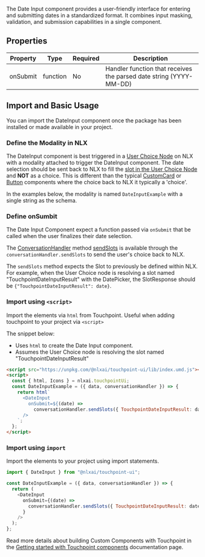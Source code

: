 The Date Input component provides a user-friendly interface for entering and submitting dates in a standardized format. It combines input masking, validation, and submission capabilities in a single component.

## Properties

| Property | Type     | Required | Description                                                        |
| -------- | -------- | -------- | ------------------------------------------------------------------ |
| onSubmit | function | No       | Handler function that receives the parsed date string (YYYY-MM-DD) |

## Import and Basic Usage

You can import the DateInput component once the package has been installed or made available in your project.

### Define the Modality in NLX

The DateInput component is best triggered in a [User Choice Node](https://docs.studio.nlx.ai/1-build/intents/flows/nodes#user-choice) on NLX with a modality attached to trigger the DateInput component. The date selection should be sent back to NLX to fill the [slot in the User Choice Node](https://docs.studio.nlx.ai/1-build/intents/attach-slots) and **NOT** as a choice. This is different than the typical [CustomCard](/touchpoint-CustomCards) or [Button](/touchpoint-Buttons) components where the choice back to NLX it typically a 'choice'.

In the examples below, the modality is named `DateInputExample` with a single string as the schema.

### Define onSumbit

The Date Input Component expect a function passed via `onSubmit` that be called when the user finalizes their date selection.

The [ConversationHandler](/headless-api-reference#interface-conversationhandler) method [sendSlots](/headless-api-reference#sendslots) is available through the `conversationHandler.sendSlots` to send the user's choice back to NLX.

The `sendSlots` method expects the Slot to previously be defined within NLX. For example, when the User Choice node is resolving a slot named "TouchpointDateInputResult" with the DatePicker, the SlotResponse should be `{"TouchpointDateInputResult": date}`.

### Import using `<script>`

Import the elements via `html` from Touchpoint. Useful when adding touchpoint to your project via `<script>`

The snippet below:

- Uses `html` to create the Date Input component.
- Assumes the User Choice node is resolving the slot named "TouchpointDateInputResult"

```html
<script src="https://unpkg.com/@nlxai/touchpoint-ui/lib/index.umd.js"></script>
<script>
  const { html, Icons } = nlxai.touchpointUi;
  const DateInputExample = ({ data, conversationHandler }) => {
    return html`
      <DateInput
        onSubmit=${(date) =>
          conversationHandler.sendSlots({ TouchpointDateInputResult: date })}
      />
    `;
  };
</script>
```

### Import using `import`

Import the elements to your project using import statements.

```javascript
import { DateInput } from "@nlxai/touchpoint-ui";

const DateInputExample = ({ data, conversationHandler }) => {
  return (
    <DateInput
      onSubmit={(date) =>
        conversationHandler.sendSlots({ TouchpointDateInputResult: date })
      }
    />
  );
};
```

Read more details about building Custom Components with Touchpoint in the [Getting started with Touchpoint components](/touchpoint-components) documentation page.

